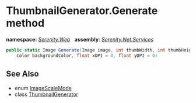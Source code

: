 # ThumbnailGenerator.Generate method
**namespace:** *[Serenity.Web](../../README.md#serenity.web-namespace)*   **assembly**: *[Serenity.Net.Services](../../README.md)*

```csharp
public static Image Generate(Image image, int thumbWidth, int thumbHeight, ImageScaleMode mode, 
    Color backgroundColor, float xDPI = 0, float yDPI = 0)
```

## See Also

* enum [ImageScaleMode](../Serenity.Net.Core/../ImageScaleMode.md)
* class [ThumbnailGenerator](../ThumbnailGenerator.md)